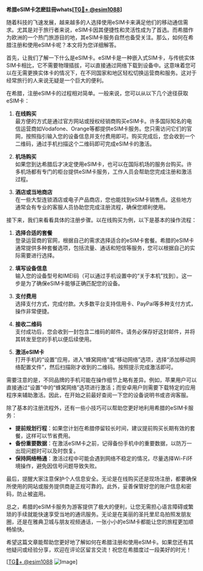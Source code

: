 **希腊eSIM卡怎麽註冊whats[[TG💪+ @esim1088](https://t.me/s/esim1088)]**

随着科技的飞速发展，越来越多的人选择使用eSIM卡来满足他们的移动通信需求。尤其是对于旅行者来说，eSIM卡因其便捷性和灵活性成为了首选。而希腊作为欧洲的一个热门旅游目的地，其eSIM卡服务自然也备受关注。那么，如何在希腊注册和使用eSIM卡呢？本文将为您详细解答。

首先，让我们了解一下什么是eSIM卡。eSIM卡是一种嵌入式SIM卡，与传统实体SIM卡相比，它不需要物理插拔，可以直接通过网络下载到设备中。这意味着您可以在无需更换实体卡的情况下，在不同国家和地区轻松切换运营商和服务。这对于经常旅行的人来说无疑是一个巨大的便利。

在希腊，注册eSIM卡的过程相对简单。一般来说，您可以从以下几个途径获取eSIM卡：

1. **在线购买**  
   最方便的方式是通过官方网站或授权经销商购买eSIM卡。许多国际知名的电信运营商如Vodafone、Orange等都提供eSIM卡服务。您只需访问它们的官网，按照指引输入您的设备信息并支付费用即可。购买完成后，您会收到一个二维码，通过手机扫描这个二维码即可完成eSIM卡的激活。

2. **机场购买**  
   如果您到达希腊后才决定使用eSIM卡，也可以在国际机场的服务台购买。许多机场都有专门的柜台提供eSIM卡服务，工作人员会帮助您完成注册和激活过程。

3. **酒店或当地商店**  
   在一些大型连锁酒店或电子产品商店，您也能找到eSIM卡销售点。这些地方通常会有专业的客服人员协助您完成注册流程，确保您顺利使用。

接下来，我们来看看具体的注册步骤。以在线购买为例，以下是基本的操作流程：

1. **选择合适的套餐**  
   登录运营商的官网，根据自己的需求选择适合的eSIM卡套餐。希腊的eSIM卡通常提供多种套餐选项，包括流量、通话和短信等服务，您可以根据自己的实际需要进行选择。

2. **填写设备信息**  
   输入您的设备型号和IMEI码（可以通过手机设置中的“关于本机”找到）。这一步是为了确保eSIM卡能够正确匹配您的设备。

3. **支付费用**  
   选择支付方式，完成付款。大多数平台支持信用卡、PayPal等多种支付方式，操作非常便捷。

4. **接收二维码**  
   支付成功后，您会收到一封包含二维码的邮件。请务必保存好这封邮件，并将其转发至您的手机以便后续使用。

5. **激活eSIM卡**  
   打开手机的“设置”应用，进入“蜂窝网络”或“移动网络”选项，选择“添加移动网络配置文件”，然后扫描刚才收到的二维码。按照提示完成激活即可。

需要注意的是，不同品牌的手机可能在操作细节上略有差异。例如，苹果用户可以直接通过“设置”中的“蜂窝网络”选项进行激活；而安卓用户则需要下载特定的应用程序来辅助激活。因此，在开始之前最好查阅一下您的设备说明书或咨询客服。

除了基本的注册流程外，还有一些小技巧可以帮助您更好地利用希腊的eSIM卡服务：

- **提前规划行程**：如果您计划在希腊停留较长时间，建议提前购买长期有效的套餐，这样可以节省费用。
- **备份重要数据**：在激活eSIM卡之前，记得备份手机中的重要数据，以防万一出现问题时可以及时恢复。
- **保持网络畅通**：激活过程中可能会遇到网络不稳定的情况，尽量选择Wi-Fi环境操作，避免因信号问题导致失败。

最后，提醒大家注意保护个人信息安全。无论是在线购买还是现场注册，都要确保所使用的网站或服务提供商是正规可靠的。此外，妥善保管好您的账户信息和密码，防止被盗用。

总之，希腊的eSIM卡服务为游客提供了极大的便利，让您无需担心语言障碍或繁琐的手续就能快速享受当地的通讯服务。无论是在美丽的圣托里尼岛拍照发朋友圈，还是在雅典卫城与朋友视频通话，一张小小的eSIM卡都能让您的旅程更加顺畅愉快。

希望这篇文章能帮助您更好地了解如何在希腊注册和使用eSIM卡。如果您还有其他疑问或经验分享，欢迎在评论区留言交流！祝您在希腊度过一段美好的时光！

[[TG💪+ @esim1088](https://t.me/s/esim1088) ![Image](https://i.postimg.cc/4NQfJmqS/Snipaste-2025-05-13-00-14-12.png)]